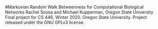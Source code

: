 #Markovian Random Walk Betweenness for Computational Biological Networks
Rachel Sousa and Michael Kupperman, Oregon State University
Final project for CS 446, Winter 2020. Oregon State University.
Project released under the GNU GPLv3 license.